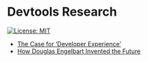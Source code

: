 # Devtools Research

[![License: MIT](https://img.shields.io/badge/License-MIT-blue.svg)](https://opensource.org/licenses/MIT)

- [The Case for ‘Developer Experience’](https://future.a16z.com/the-case-for-developer-experience/)
- [How Douglas Engelbart Invented the Future](https://www.smithsonianmag.com/innovation/douglas-engelbart-invented-future-180967498/)
